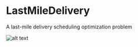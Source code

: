 # LastMileDelivery
A last-mile delivery scheduling optimization problem

![alt text](https://corporate.nvisionglobal.com/wp-content/uploads/2019/08/middle-mile.jpg)
